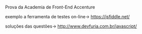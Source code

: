 Prova da Academia de Front-End Accenture

exemplo a ferramenta de testes on-line-> https://jsfiddle.net/

soluções das questões-> http://www.devfuria.com.br/javascript/
